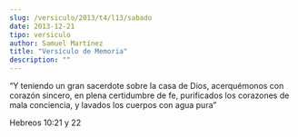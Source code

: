 ```yaml
---
slug: /versiculo/2013/t4/l13/sabado
date: 2013-12-21
tipo: versiculo
author: Samuel Martínez
title: "Versículo de Memoria"
description: ""
---
```


“Y teniendo un gran sacerdote sobre la casa de Dios, acerquémonos con corazón sincero, en plena certidumbre de fe, purificados los corazones de mala conciencia, y lavados los cuerpos con agua pura”

Hebreos 10:21 y 22

